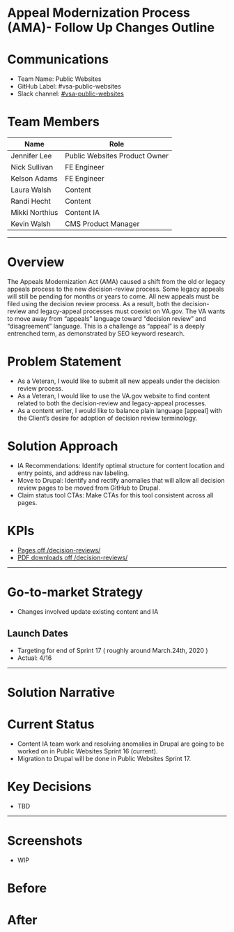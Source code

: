 # Appeal Modernization Process (AMA)- Follow Up Changes Outline

# Communications
 - Team Name: Public Websites
 - GitHub Label: #vsa-public-websites
 - Slack channel: [#vsa-public-websites](https://dsva.slack.com/channels/vsa-public-websites)
 

# Team Members
|Name|Role|
|----|----|
|Jennifer Lee	| Public Websites Product Owner|
|Nick Sullivan	|FE Engineer|
|Kelson Adams|	FE Engineer|
|Laura Walsh|	Content|
|Randi Hecht	|Content|
|Mikki Northius	|Content IA|
|Kevin Walsh |	CMS Product Manager|

________________________________________
# Overview
The Appeals Modernization Act (AMA) caused a shift from the old or legacy appeals process to the new decision-review process. Some legacy appeals will still be pending for months or years to come. All new appeals must be filed using the decision review process.  As a result, both the decision-review and legacy-appeal processes must coexist on VA.gov. The VA wants to move away from “appeals” language toward “decision review” and “disagreement” language. This is a challenge as “appeal” is a deeply entrenched term, as demonstrated by SEO keyword research.

# Problem Statement
 - As a Veteran, I would like to submit all new appeals under the decision review process.
 - As a Veteran, I would like to use the VA.gov website to find content related to both the decision-review and legacy-appeal processes.
 - As a content writer, I would like to balance plain language [appeal] with the Client’s desire for adoption of decision review      terminology.

# Solution Approach
- IA Recommendations:  Identify optimal structure for content location and entry points, and address nav labeling.
- Move to Drupal:  Identify and rectify anomalies that will allow all decision review pages to be moved from GitHub to Drupal.
- Claim status tool CTAs: Make CTAs for this tool consistent across all pages.

# KPIs
- [Pages off /decision-reviews/](https://analytics.google.com/analytics/web/?authuser=1#/my-reports/ncUMI3DKQ4WvjHvX80ybvg/a50123418w177519031p184624291/)
- [PDF downloads off /decision-reviews/](https://analytics.google.com/analytics/web/?authuser=1#/report/content-event-pages/a50123418w177519031p184624291/_u.date00=20200101&_u.date01=20200331&explorer-table.plotKeys=%5B%5D&explorer-table.advFilter=%5B%5B0,%22analytics.eventAction%22,%22RE%22,%22%5EPDF%20Downloaded%22,0%5D%5D&_r.drilldown=analytics.pagePath:~2Fdecision-reviews~2Findex.html&explorer-segmentExplorer.segmentId=analytics.eventAction/)
________________________________________

# Go-to-market Strategy

- Changes involved update existing content and IA

## Launch Dates
- Targeting for end of Sprint 17 ( roughly around March.24th, 2020 )
- Actual: 4/16


________________________________________

# Solution Narrative
# Current Status
- Content IA team work and resolving anomalies in Drupal are going to be worked on in Public Websites Sprint 16 (current).
- Migration to Drupal will be done in Public Websites Sprint 17.

# Key Decisions
- TBD
________________________________________
# Screenshots 
 - WIP
# Before
# After

